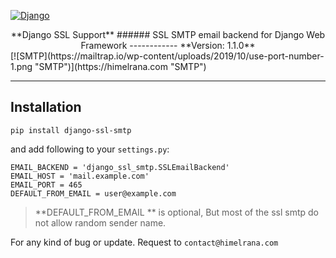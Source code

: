 
[![Django](https://static.djangoproject.com/img/logos/django-logo-negative.png "Django")](https://djangoproject.com "Django")
<center>
**Django SSL Support**
###### SSL SMTP email backend for Django Web Framework
------------
**Version: 1.1.0**

</center>
[![SMTP](https://mailtrap.io/wp-content/uploads/2019/10/use-port-number-1.png "SMTP")](https://himelrana.com "SMTP")

------------
Installation
------------
`pip install django-ssl-smtp`

and add following to your ``settings.py``:


    EMAIL_BACKEND = 'django_ssl_smtp.SSLEmailBackend'
    EMAIL_HOST = 'mail.example.com'
    EMAIL_PORT = 465
    DEFAULT_FROM_EMAIL = user@example.com 
> **DEFAULT_FROM_EMAIL **	 is optional, But most of the ssl 	smtp do not allow random sender name.

For any kind of bug or update. Request to `contact@himelrana.com`
